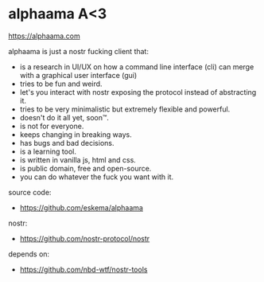 # alphaama A<3 
https://alphaama.com

alphaama is just a nostr fucking client
that:
- is a research in UI/UX on how a command line interface (cli) can merge with a graphical user interface (gui)
- tries to be fun and weird.
- let's you interact with nostr exposing the protocol instead of abstracting it.
- tries to be very minimalistic but extremely flexible and powerful.
- doesn't do it all yet, soon™.
- is not for everyone.
- keeps changing in breaking ways.
- has bugs and bad decisions.
- is a learning tool.
- is written in vanilla js, html and css.
- is public domain, free and open-source.
- you can do whatever the fuck you want with it.

source code:
- https://github.com/eskema/alphaama

nostr:
- https://github.com/nostr-protocol/nostr

depends on:
- https://github.com/nbd-wtf/nostr-tools